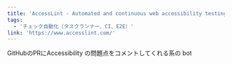 ```yaml
---
title: 'AccessLint - Automated and continuous web accessibility testing'
tags:
  - 'チェック自動化（タスクランナー、CI、E2E）'
link: 'https://www.accesslint.com/'
---
```


GitHubのPRにAccessibility の問題点をコメントしてくれる系の bot
